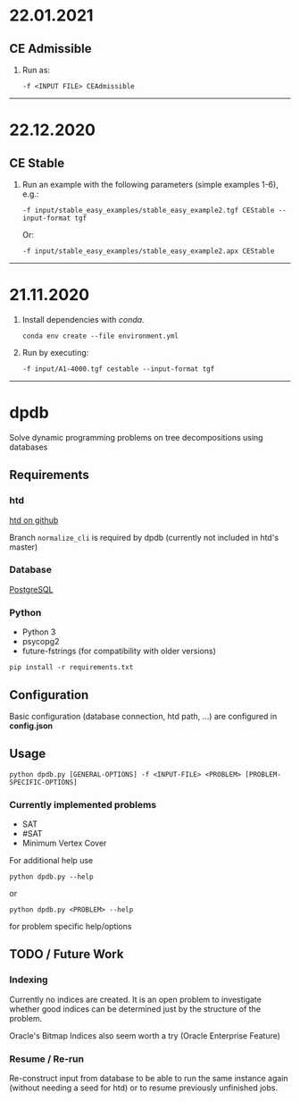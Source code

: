 # 22.01.2021
## CE Admissible

1. Run as:
    ```
    -f <INPUT FILE> CEAdmissible 
    ```
***


# 22.12.2020
## CE Stable

1. Run an example with the following parameters (simple examples 1-6), e.g.:
    ```
    -f input/stable_easy_examples/stable_easy_example2.tgf CEStable --input-format tgf
    ```
    Or:
    ```
    -f input/stable_easy_examples/stable_easy_example2.apx CEStable
    ```
***

# 21.11.2020
1. Install dependencies with *conda*.
    ```
    conda env create --file environment.yml
    ```

2. Run by executing:
    ```
    -f input/A1-4000.tgf cestable --input-format tgf
    ```

***

# dpdb
Solve dynamic programming problems on tree decompositions using databases

## Requirements

### htd

[htd on github](https://github.com/TU-Wien-DBAI/htd/)

Branch `normalize_cli` is required by dpdb (currently not included in htd's master)

### Database
[PostgreSQL](https://www.postgresql.org)

### Python
* Python 3
* psycopg2
* future-fstrings (for compatibility with older versions)
```
pip install -r requirements.txt
```

## Configuration
Basic configuration (database connection, htd path, ...) are configured in **config.json**

## Usage

```
python dpdb.py [GENERAL-OPTIONS] -f <INPUT-FILE> <PROBLEM> [PROBLEM-SPECIFIC-OPTIONS]
```

### Currently implemented problems
* SAT 
* #SAT
* Minimum Vertex Cover

For additional help use
```
python dpdb.py --help
```
or 
```
python dpdb.py <PROBLEM> --help
```
for problem specific help/options

## TODO / Future Work

### Indexing

Currently no indices are created. It is an open problem to investigate whether good indices can be determined just by the structure of the problem.

Oracle's Bitmap Indices also seem worth a try (Oracle Enterprise Feature)

### Resume / Re-run

Re-construct input from database to be able to run the same instance again (without needing a seed for htd) or to resume previously unfinished jobs.
